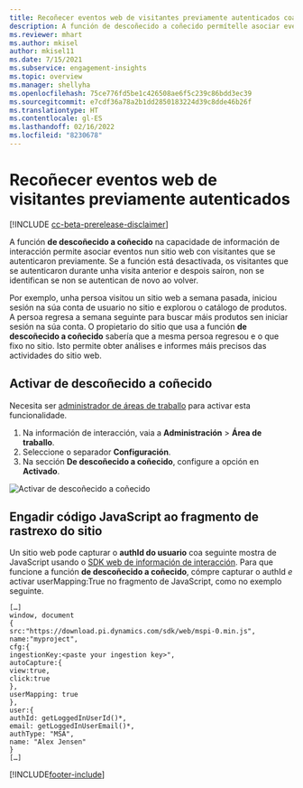 ```yaml
---
title: Recoñecer eventos web de visitantes previamente autenticados coa función de descoñecido a coñecido
description: A función de descoñecido a coñecido permítelle asociar eventos nun sitio web con visitantes que se autenticaron previamente.
ms.reviewer: mhart
ms.author: mkisel
author: mkisel11
ms.date: 7/15/2021
ms.subservice: engagement-insights
ms.topic: overview
ms.manager: shellyha
ms.openlocfilehash: 75ce776fd5be1c426508ae6f5c239c86bdd3ec39
ms.sourcegitcommit: e7cdf36a78a2b1dd2850183224d39c8dde46b26f
ms.translationtype: HT
ms.contentlocale: gl-ES
ms.lasthandoff: 02/16/2022
ms.locfileid: "8230678"
---
```

# <a name="recognize-web-events-from-previously-authenticated-visitors"></a>Recoñecer eventos web de visitantes previamente autenticados

[!INCLUDE [cc-beta-prerelease-disclaimer](includes/cc-beta-prerelease-disclaimer.md)]

A función **de descoñecido a coñecido** na capacidade de información de interacción permite asociar eventos nun sitio web con visitantes que se autenticaron previamente. Se a función está desactivada, os visitantes que se autenticaron durante unha visita anterior e despois saíron, non se identifican se non se autentican de novo ao volver. 

Por exemplo, unha persoa visitou un sitio web a semana pasada, iniciou sesión na súa conta de usuario no sitio e explorou o catálogo de produtos. A persoa regresa a semana seguinte para buscar máis produtos sen iniciar sesión na súa conta. O propietario do sitio que usa a función **de descoñecido a coñecido** sabería que a mesma persoa regresou e o que fixo no sitio. Isto permite obter análises e informes máis precisos das actividades do sitio web.

## <a name="enable-unknown-to-known"></a>Activar de descoñecido a coñecido

Necesita ser [administrador de áreas de traballo](user-roles.md) para activar esta funcionalidade. 

1. Na información de interacción, vaia a **Administración** > **Área de traballo**. 
2. Seleccione o separador **Configuración**.
3. Na sección **De descoñecido a coñecido**, configure a opción en **Activado**.

![Activar de descoñecido a coñecido](media/U2Ktoggle.png "Activar de descoñecido a coñecido")

## <a name="adding-javascript-code-to-your-sites-tracking-snippet"></a>Engadir código JavaScript ao fragmento de rastrexo do sitio

Un sitio web pode capturar o **authId do usuario** coa seguinte mostra de JavaScript usando o [SDK web de información de interacción](advanced-SDK-implementation.md). Para que funcione a función **de descoñecido a coñecido**, cómpre capturar o authId *e* activar userMapping:True no fragmento de JavaScript, como no exemplo seguinte.

```
[…]
window, document
{
src:"https://download.pi.dynamics.com/sdk/web/mspi-0.min.js",
name:"myproject",
cfg:{
ingestionKey:<paste your ingestion key>",
autoCapture:{
view:true,
click:true
},
userMapping: true
},
user:{
authId: getLoggedInUserId()*,
email: getLoggedInUserEmail()*,
authType: "MSA",
name: "Alex Jensen"
}
[…]
```

[!INCLUDE[footer-include](../includes/footer-banner.md)]
